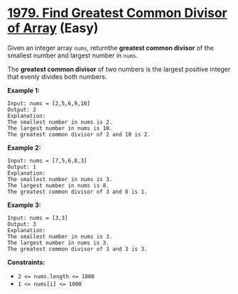 # [1979. Find Greatest Common Divisor of Array][link] (Easy)

[link]: https://leetcode.com/problems/find-greatest-common-divisor-of-array/

Given an integer array `nums`, returnthe **greatest common divisor** of the smallest number and
largest number in  `nums`.

The **greatest common divisor** of two numbers is the largest positive integer that evenly divides
both numbers.

**Example 1:**

```
Input: nums = [2,5,6,9,10]
Output: 2
Explanation:
The smallest number in nums is 2.
The largest number in nums is 10.
The greatest common divisor of 2 and 10 is 2.
```

**Example 2:**

```
Input: nums = [7,5,6,8,3]
Output: 1
Explanation:
The smallest number in nums is 3.
The largest number in nums is 8.
The greatest common divisor of 3 and 8 is 1.
```

**Example 3:**

```
Input: nums = [3,3]
Output: 3
Explanation:
The smallest number in nums is 3.
The largest number in nums is 3.
The greatest common divisor of 3 and 3 is 3.
```

**Constraints:**

- `2 <= nums.length <= 1000`
- `1 <= nums[i] <= 1000`
